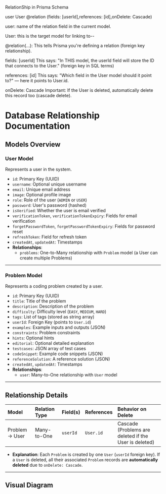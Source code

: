  RelationShip in Prisma Schema

  user User  @relation (fields: [userId],references: [id],onDelete: Cascade)

  user: name of the relation field in the current model.

  User: this is the target model for linking to--

  @relation(...): This tells Prisma you're defining a relation (foreign key relationship).

  fields: [userId]	This says: "In THIS model, the userId field will store the ID that connects to the User." (foreign key in SQL terms)

  references: [id]	This says: "Which field in the User model should it point to?" — here it points to User.id.

  onDelete: Cascade	Important: If the User is deleted, automatically delete this record too (cascade delete).


# Database Relationship Documentation

## Models Overview

### User Model

Represents a user in the system.

- `id`: Primary Key (UUID)
- `username`: Optional unique username
- `email`: Unique email address
- `image`: Optional profile image
- `role`: Role of the user (`ADMIN` or `USER`)
- `password`: User's password (hashed)
- `isVerified`: Whether the user is email verified
- `verificationToken`, `verificationTokenExpiry`: Fields for email verification
- `forgetPasswordToken`, `forgetPasswordTokenExpiry`: Fields for password reset
- `refreshToken`: Field for refresh token
- `createdAt`, `updatedAt`: Timestamps
- **Relationships**:
  - `problems`: One-to-Many relationship with `Problem` model (a User can create multiple Problems)

---

### Problem Model

Represents a coding problem created by a user.

- `id`: Primary Key (UUID)
- `title`: Title of the problem
- `description`: Description of the problem
- `difficulty`: Difficulty level (`EASY`, `MEDIUM`, `HARD`)
- `tags`: List of tags (stored as string array)
- `userId`: Foreign Key (points to `User.id`)
- `examples`: Example inputs and outputs (JSON)
- `constraints`: Problem constraints
- `hints`: Optional hints
- `editorial`: Optional detailed explanation
- `testcases`: JSON array of test cases
- `codeSnippet`: Example code snippets (JSON)
- `referenceSolution`: A reference solution (JSON)
- `createdAt`, `updatedAt`: Timestamps
- **Relationships**:
  - `user`: Many-to-One relationship with `User` model

---

## Relationship Details

| Model | Relation Type | Field(s) | References | Behavior on Delete |
|:------|:--------------|:---------|:-----------|:-------------------|
| Problem → User | Many-to-One | `userId` | `User.id` | Cascade (Problems are deleted if the User is deleted) |

- **Explanation**: Each `Problem` is created by one `User` (`userId` foreign key). If a `User` is deleted, all their associated `Problem` records are **automatically deleted** due to `onDelete: Cascade`.

---

## Visual Diagram


